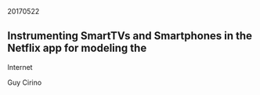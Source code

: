 20170522

## Instrumenting SmartTVs and Smartphones in the Netflix app for modeling the
Internet

Guy Cirino
